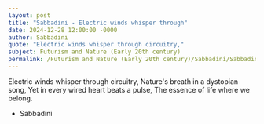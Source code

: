 ```yaml
---
layout: post
title: "Sabbadini - Electric winds whisper through"
date: 2024-12-28 12:00:00 -0000
author: Sabbadini
quote: "Electric winds whisper through circuitry,"
subject: Futurism and Nature (Early 20th century)
permalink: /Futurism and Nature (Early 20th century)/Sabbadini/Sabbadini - Electric winds whisper through
---
```


Electric winds whisper through circuitry,
Nature's breath in a dystopian song,
Yet in every wired heart beats a pulse,
The essence of life where we belong.

- Sabbadini
